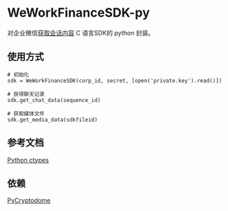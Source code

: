 # WeWorkFinanceSDK-py

对企业微信[获取会话内容](https://open.work.weixin.qq.com/api/doc/90000/90135/91774) C 语言SDK的 python 封装。

## 使用方式

```
# 初始化
sdk = WeWorkFinanceSDK(corp_id, secret, [open('private.key').read()])

# 获得聊天记录
sdk.get_chat_data(sequence_id)

# 获取媒体文件
sdk.get_media_data(sdkfileid)

```


## 参考文档

[Python ctypes](https://docs.python.org/3.9/library/ctypes.html)


## 依赖

[PyCryptodome](https://pycryptodome.readthedocs.io/en/latest/)

